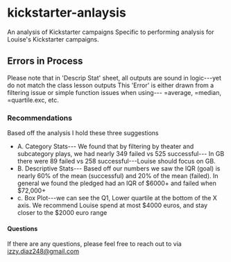 # kickstarter-anlaysis
An analysis of Kickstarter campaigns
Specific to performing analysis for Louise's Kickstarter campaigns.
## Errors in Process
Please note that in 'Descrip Stat' sheet, all outputs are sound in logic---yet do not match the class lesson outputs 
This 'Error' is either drawn from a filtering issue or simple function issues when using--- =average, =median, =quartile.exc, etc. 
### Recommendations
Based off the analysis I hold these three suggestions
* A. Category Stats--- We found that by filtering by theater and subcategory plays, we had nearly 349 failed vs 525 successful--- In GB there were 89 failed vs 258 successful---Louise should focus on GB.
* B. Descriptive Stats--- Based off our numbers we saw the IQR (goal) is nearly 60% of the mean (successful) and 20% of the mean (failed). In general we found the pledged had an IQR of $6000+ and failed when $72,000+ 
* c. Box Plot---we can see the Q1, Lower quartile at the bottom of the X axis. We recommend Louise spend at most $4000 euros, and stay closer to the $2000 euro range
#### Questions
If there are any questions, please feel free to reach out to via izzy.diaz248@gmail.com

